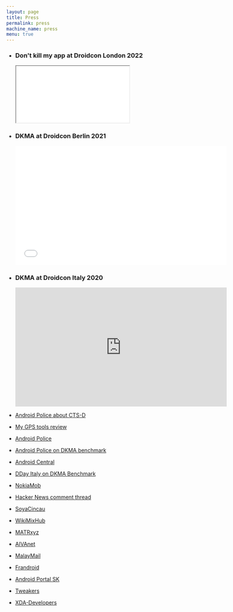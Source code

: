 ```yaml
---
layout: page
title: Press
permalink: press
machine_name: press
menu: true
---
```



* ### Don't kill my app at Droidcon London 2022
    <iframe src="//player.vimeo.com/video/770916533?autopause=0&amp;autoplay=0&amp;color=00adef&amp;portrait=0&amp;byline=0&amp;title=0" webkitallowfullscreen="" mozallowfullscreen="" allowfullscreen="" data-vimeo-tracked="true" data-ready="true"></iframe>

* ### DKMA at Droidcon Berlin 2021
    <iframe style="border-width: 0px;" width="560" height="315" src="//player.vimeo.com/video/642393010?autopause=0&amp;autoplay=0&amp;color=00adef&amp;portrait=0&amp;byline=0&amp;title=0" webkitallowfullscreen="" mozallowfullscreen="" allowfullscreen="" data-vimeo-tracked="true" data-ready="true"></iframe>

* ### DKMA at Droidcon Italy 2020
    <iframe width="560" height="315" src="https://www.youtube.com/embed/pRrGzH1YZ8s" title="YouTube video player" frameborder="0" allow="accelerometer; autoplay; clipboard-write; encrypted-media; gyroscope; picture-in-picture" allowfullscreen></iframe>

* [Android Police about CTS-D](https://www.androidpolice.com/google-cts-d-app-killing/)
* [My GPS tools review](https://mygpstools.com/dontkillmyapp-review)
* [Android Police](https://www.androidpolice.com/2019/01/13/dontkillmyapp-com-shames-oems-that-needlessly-kill-useful-background-processes-to-save-battery-life/)
* [Android Police on DKMA benchmark](https://www.androidpolice.com/2020/06/24/dontkillmyapp-is-a-new-benchmark-for-how-aggressively-your-phone-kills-background-apps/)
* [Android Central](https://www.androidcentral.com/phone-makers-are-misusing-androids-memory-management-and-google-isnt-doing-anything)
* [DDay Italy on DKMA Benchmark](https://dday.it/redazione/36019/smartphone-android-pronti-a-tutto-per-risparmiare-batteria-ne-abbiamo-misurati-11-i-migliori-e-i-peggiori)
* [NokiaMob](https://nokiamob.net/2019/01/06/nokia-android-phones-might-have-too-aggressive-background-tasks-manager/)
* [Hacker News comment thread](https://news.ycombinator.com/item?id=18901006)
* [SoyaCincau](https://www.soyacincau.com/2019/01/14/dont-kill-my-apps-battery-saver/)
* [WikiMixHub](https://www.wikimixhub.com/dontkillmyapp-com-shames-oems-that-needlessly-kill-useful-background-processes-to-save-battery-life/)
* [MATRxyz](http://matr.xyz/les-fabricants-de-telephones-jouent-avec-la-gestion-de-la-memoire-dandroid-et-google-ne-fait-rien-a-ce-sujet/)
* [AIVAnet](https://www.aivanet.com/2019/01/phone-makers-need-to-stop-abusing-androids-memory-management/)
* [MalayMail](https://www.malaymail.com/s/1712481/does-your-smartphone-kill-important-apps-here-are-the-top-offenders-and-how)
* [Frandroid](https://www.frandroid.com/android/560912_nokia-oneplus-huawei-et-xiaomi-epingles-pour-tuer-trop-facilement-vos-applications)
* [Android Portal SK](https://androidportal.zoznam.sk/2019/01/programatori-nestastni-vyrobcovia-prehanaju-setrenim/)
* [Tweakers](https://tweakers.net/nieuws/147914/app-ontwikkelaars-stellen-ranglijst-agressiefste-appkillers-op.html)
* [XDA-Developers](https://www.xda-developers.com/phone-software-killing-apps-background/)
